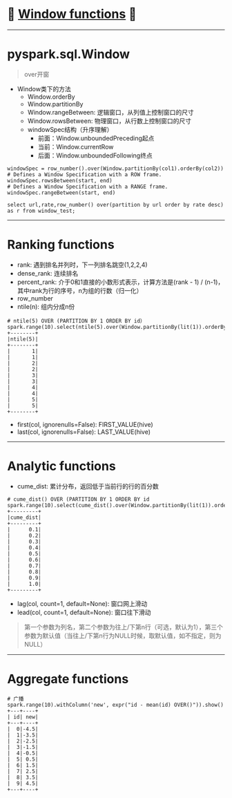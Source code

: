 # :rocket: [Window functions][1] :facepunch:
---
# pyspark.sql.Window
> over开窗

- Window类下的方法
    - Window.orderBy
    - Window.partitionBy
    - Window.rangeBetween: 逻辑窗口，从列值上控制窗口的尺寸
    - Window.rowsBetween: 物理窗口，从行数上控制窗口的尺寸
    - windowSpec结构（升序理解）
        - 前面：Window.unboundedPreceding起点
        - 当前：Window.currentRow
        - 后面：Window.unboundedFollowing终点

```
windowSpec = row_number().over(Window.partitionBy(col1).orderBy(col2))
# Defines a Window Specification with a ROW frame.
windowSpec.rowsBetween(start, end)
# Defines a Window Specification with a RANGE frame.
windowSpec.rangeBetween(start, end)
```
```
select url,rate,row_number() over(partition by url order by rate desc) as r from window_test;  
```

---
# Ranking functions
- rank: 遇到排名并列时，下一列排名跳空(1,2,2,4)
- dense_rank: 连续排名
- percent_rank: 介于0和1直接的小数形式表示，计算方法是(rank - 1) / (n-1)，其中rank为行的序号，n为组的行数（归一化）
- row_number
- ntile(n): 组内分成n份
```
# ntile(5) OVER (PARTITION BY 1 ORDER BY id）
spark.range(10).select(ntile(5).over(Window.partitionBy(lit(1)).orderBy('id'))).show()
+--------+
|ntile(5)|
+--------+
|       1|
|       1|
|       2|
|       2|
|       3|
|       3|
|       4|
|       4|
|       5|
|       5|
+--------+
```

- first(col, ignorenulls=False): FIRST_VALUE(hive)
- last(col, ignorenulls=False): LAST_VALUE(hive)
---
# Analytic functions
- cume_dist: 累计分布，返回低于当前行的行的百分数
```
# cume_dist() OVER (PARTITION BY 1 ORDER BY id
spark.range(10).select(cume_dist().over(Window.partitionBy(lit(1)).orderBy('id'))).show()
+---------+
|cume_dist|
+---------+
|      0.1|
|      0.2|
|      0.3|
|      0.4|
|      0.5|
|      0.6|
|      0.7|
|      0.8|
|      0.9|
|      1.0|
+---------+
```
- lag(col, count=1, default=None): 窗口网上滑动
- lead(col, count=1, default=None): 窗口往下滑动
> 第一个参数为列名，第二个参数为往上/下第n行（可选，默认为1），第三个参数为默认值（当往上/下第n行为NULL时候，取默认值，如不指定，则为NULL）

---
# Aggregate functions
```
# 广播
spark.range(10).withColumn('new', expr("id - mean(id) OVER()")).show()
+---+----+
| id| new|
+---+----+
|  0|-4.5|
|  1|-3.5|
|  2|-2.5|
|  3|-1.5|
|  4|-0.5|
|  5| 0.5|
|  6| 1.5|
|  7| 2.5|
|  8| 3.5|
|  9| 4.5|
+---+----+
```


  [1]: http://lxw1234.com/archives/tag/hive-window-functions
